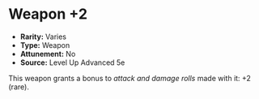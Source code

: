 # Weapon +2

- **Rarity:** Varies
- **Type:** Weapon
- **Attunement:** No
- **Source:** Level Up Advanced 5e

This weapon grants a bonus to _attack and damage rolls_  made with it: +2 (rare).
